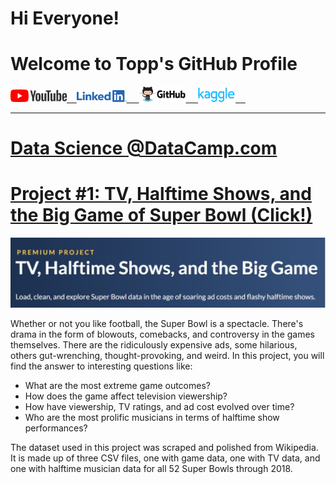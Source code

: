 # Hi Everyone! 
# Welcome to Topp's GitHub Profile

<a href="https://www.youtube.com"><img src="assets/img/YouTube%20Logo.png" alt="drawing" width="90"/>&nbsp;&nbsp;&nbsp;&nbsp;<a href="https://www.linkedin.com/in/topp-theeralerttham-54743264/"><img src="assets/img/Linkedin%20Logo.png" alt="drawing" width="80"/> &nbsp;&nbsp;&nbsp;&nbsp;<a href="https://tnattawat.github.io/Portfolio/"><img src="assets/img/Github%20Logo.png" alt="drawing" width="75"/>&nbsp;&nbsp;&nbsp;&nbsp;&nbsp;<a href="https://www.kaggle.com/"><img src="assets/img/Kaggle%20Logo.png" alt="drawing" width="60"/>&nbsp;&nbsp;&nbsp;&nbsp;

---------------

# Data Science @DataCamp.com 

# [Project #1: TV, Halftime Shows, and the Big Game of Super Bowl (Click!)](https://github.com/tnattawat/Topp/blob/master/Project1/notebook.ipynb) 
![](assets/img/Capture.JPG)

Whether or not you like football, the Super Bowl is a spectacle. There's drama in the form of blowouts, comebacks, and controversy in the games themselves. There are the ridiculously expensive ads, some hilarious, others gut-wrenching, thought-provoking, and weird. In this project, you will find the answer to interesting questions like:
* What are the most extreme game outcomes?
* How does the game affect television viewership?
* How have viewership, TV ratings, and ad cost evolved over time?
* Who are the most prolific musicians in terms of halftime show performances?

The dataset used in this project was scraped and polished from Wikipedia. It is made up of three CSV files, one with game data, one with TV data, and one with halftime musician data for all 52 Super Bowls through 2018.

